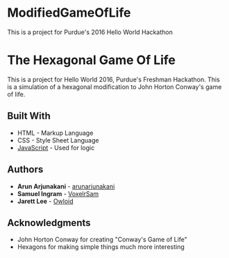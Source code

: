 # ModifiedGameOfLife
This is a project for Purdue's 2016 Hello World Hackathon

# The Hexagonal Game Of Life

This is a project for Hello World 2016, Purdue's Freshman Hackathon. This is a simulation of a hexagonal modification to John Horton Conway's game of life. 


## Built With

* HTML - Markup Language
* CSS - Style Sheet Language
* [JavaScript](https://www.javascript.com/) - Used for logic

## Authors

* **Arun Arjunakani**  - [arunarjunakani](https://github.com/arunarjunakani)
* **Samuel Ingram**  - [VoxelrSam](https://github.com/VoxelrSam)
* **Jarett Lee**  - [Owloid](https://github.com/https://github.com/Owloid)


## Acknowledgments

* John Horton Conway for creating "Conway's Game of Life"
* Hexagons for making simple things much more interesting